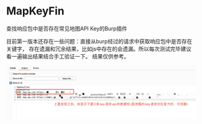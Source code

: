 # MapKeyFin

查找响应包中是否存在常见地图API Key的Burp插件


目前第一版本还存在一些问题：直接从burp经过的请求中获取响应包中是否存在关键字，
存在遗漏和冗余结果，比如js中存在的会遗漏。所以每次测试完毕建议看一遍输出结果结合手工验证一下。
结果仅供参考。

<img src="1.png">



